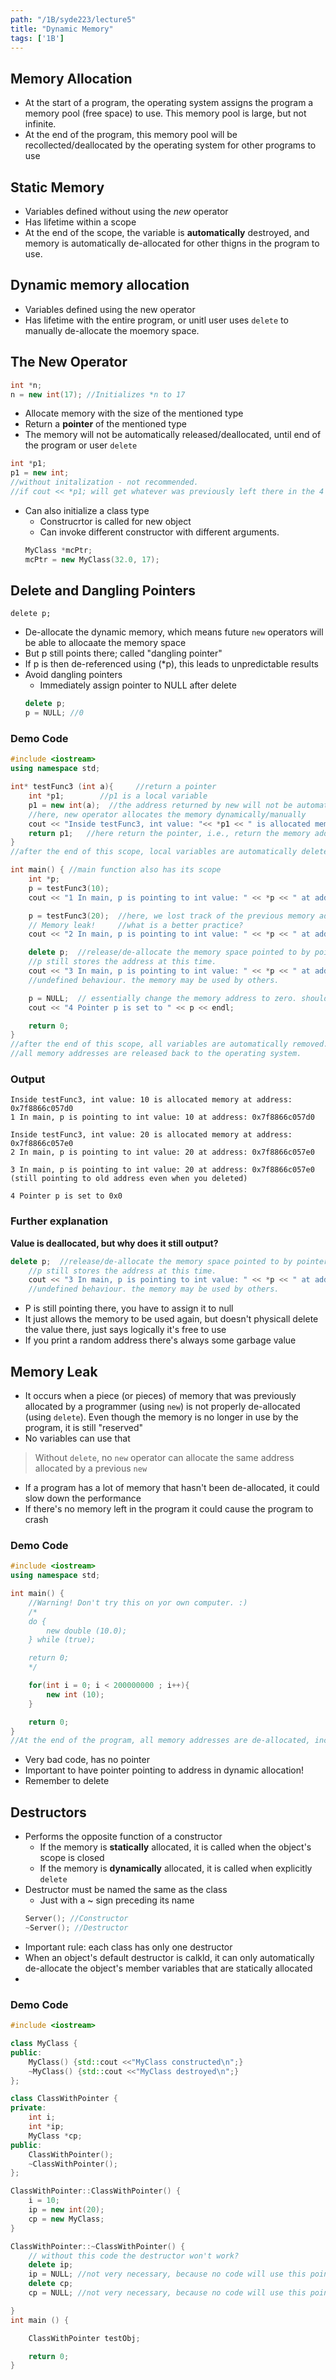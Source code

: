 ```yaml
---
path: "/1B/syde223/lecture5"
title: "Dynamic Memory"
tags: ['1B']
---
```

## Memory Allocation
- At the start of a program, the operating system assigns the program a memory pool (free space) to use. This memory pool is large, but not infinite.
- At the end of the program, this memory pool will be recollected/deallocated by the operating system for other programs to use

## Static Memory
- Variables defined without using the *new* operator
- Has lifetime within a scope
- At the end of the scope, the variable is **automatically** destroyed, and memory is automatically de-allocated for other thigns in the program to use. 

## Dynamic memory allocation
- Variables defined using the new operator
- Has lifetime with the entire program, or unitl user uses `delete` to manually de-allocate the moemory space.

## The New Operator
``` cpp
int *n;
n = new int(17); //Initializes *n to 17
```
- Allocate memory with the size of the mentioned type
- Return a **pointer** of the mentioned type
- The memory will not be automatically released/deallocated, until end of the program or user ``delete``

``` cpp
int *p1; 
p1 = new int;
//without initalization - not recommended.
//if cout << *p1; will get whatever was previously left there in the 4 bytes space. some unknown number.
```
- Can also initialize a class type
    - Construcrtor is called for new object
    - Can invoke different constructor with different arguments.
    ```cpp
    MyClass *mcPtr;
    mcPtr = new MyClass(32.0, 17); 
    ```

## Delete and Dangling Pointers
``delete p;``
- De-allocate the dynamic memory, which means future ``new`` operators will be able to allocaate the memory space
- But p still points there; called "dangling pointer"
- If p is then de-referenced using (*p), this leads to unpredictable results
- Avoid dangling pointers
    - Immediately assign pointer to NULL after delete
    ``` cpp
    delete p; 
    p = NULL; //0
    ```

### Demo Code
``` cpp
#include <iostream>
using namespace std;

int* testFunc3 (int a){ 	//return a pointer
    int *p1;  		//p1 is a local variable
    p1 = new int(a);  //the address returned by new will not be automatically collected after the end of this function scope
    //here, new operator allocates the memory dynamically/manually
    cout << "Inside testFunc3, int value: "<< *p1 << " is allocated memory at address: " << p1 << endl;
    return p1;   //here return the pointer, i.e., return the memory address value
}
//after the end of this scope, local variables are automatically deleted,

int main() { //main function also has its scope
    int *p;
    p = testFunc3(10);
    cout << "1 In main, p is pointing to int value: " << *p << " at address: " << p << endl << endl;

    p = testFunc3(20); 	//here, we lost track of the previous memory address. this is a bad practice.
    // Memory leak! 	//what is a better practice?
    cout << "2 In main, p is pointing to int value: " << *p << " at address: " << p << endl << endl;

    delete p;  //release/de-allocate the memory space pointed to by pointer p back to the pool (freespace).
    //p still stores the address at this time.
    cout << "3 In main, p is pointing to int value: " << *p << " at address: " << p << endl << endl;
    //undefined behaviour. the memory may be used by others.

    p = NULL;  // essentially change the memory address to zero. should do this immediately after delete p.
    cout << "4 Pointer p is set to " << p << endl;

    return 0;
}
//after the end of this scope, all variables are automatically removed.
//all memory addresses are released back to the operating system.
```

### Output
``` 
Inside testFunc3, int value: 10 is allocated memory at address: 0x7f8866c057d0
1 In main, p is pointing to int value: 10 at address: 0x7f8866c057d0

Inside testFunc3, int value: 20 is allocated memory at address: 0x7f8866c057e0
2 In main, p is pointing to int value: 20 at address: 0x7f8866c057e0

3 In main, p is pointing to int value: 20 at address: 0x7f8866c057e0 (still pointing to old address even when you deleted)

4 Pointer p is set to 0x0
```

### Further explanation
**Value is deallocated, but why does it still output?**
``` cpp
delete p;  //release/de-allocate the memory space pointed to by pointer p back to the pool (freespace).
    //p still stores the address at this time.
    cout << "3 In main, p is pointing to int value: " << *p << " at address: " << p << endl << endl;
    //undefined behaviour. the memory may be used by others.
```
- P is still pointing there, you have to assign it to null
- It just allows the memory to be used again, but doesn't physicall delete the value there, just says logically it's free to use
- If you print a random address there's always some garbage value

## Memory Leak
- It occurs when a piece (or pieces) of memory that was previously allocated by a programmer (using ``new``) is not properly de-allocated (using ``delete``). Even though the memory is no longer in use by the program, it is still "reserved"
- No variables can use that 

> Without ``delete``, no ``new`` operator can allocate the same address allocated by a previous ``new``
- If a program has a lot of memory that hasn't been de-allocated, it could slow down the performance
- If there's no memory left in the program it could cause the program to crash

### Demo Code
``` cpp
#include <iostream>
using namespace std;

int main() {
    //Warning! Don't try this on yor own computer. :)
    /*
    do {
        new double (10.0);
    } while (true);

    return 0;
    */

    for(int i = 0; i < 200000000 ; i++){
        new int (10);
    }

    return 0;
}
//At the end of the program, all memory addresses are de-allocated, including leaked memory, managed by the operating system.
```
- Very bad code, has no pointer
- Important to have pointer pointing to address in dynamic allocation!
- Remember to delete

## Destructors
- Performs the opposite function of a constructor
    - If the memory is **statically** allocated, it is called when the object's scope is closed
    - If the memory is **dynamically** allocated, it is called when explicitly ``delete``
- Destructor must be named the same as the class
    - Just with a ~ sign preceding its name
    ``` cpp
    Server(); //Constructor
    ~Server(); //Destructor
    ```
- Important rule: each class has only one destructor
- When an object's default destructor is calkld, it can only automatically de-allocate the object's member variables that are statically allocated 
- 

### Demo Code
``` cpp 
#include <iostream>

class MyClass {
public:
    MyClass() {std::cout <<"MyClass constructed\n";}
    ~MyClass() {std::cout <<"MyClass destroyed\n";}
};

class ClassWithPointer {
private:
    int i;
    int *ip;
    MyClass *cp;
public:
    ClassWithPointer();
    ~ClassWithPointer();
};

ClassWithPointer::ClassWithPointer() {
    i = 10;
    ip = new int(20);
    cp = new MyClass;
}

ClassWithPointer::~ClassWithPointer() {
    // without this code the destructor won't work?
    delete ip;
    ip = NULL; //not very necessary, because no code will use this pointer after this anyway
    delete cp;
    cp = NULL; //not very necessary, because no code will use this pointer after this anyway

}
int main () {

    ClassWithPointer testObj;

    return 0;
}
```


